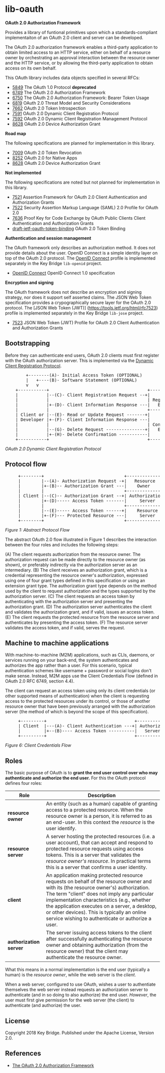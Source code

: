 # lib-oauth

**OAuth 2.0 Authorization Framework**

Provides a library of funtional primitives upon which a standards-compliant implementaiton of an OAuth 2.0 client and server can be developed. 

The OAuth 2.0 authorization framework enables a third-party
application to obtain limited access to an HTTP service, either on
behalf of a resource owner by orchestrating an approval interaction
between the resource owner and the HTTP service, or by allowing the
third-party application to obtain access on its own behalf.

This OAuth library includes data objects specified in several RFCs:

  *  [5849](https://tools.ietf.org/html/rfc5849)  The OAuth 1.0 Protocol  **deprecated**
  *  [6749](https://tools.ietf.org/html/rfc6749)  The OAuth 2.0 Authorization Framework
  *  [6750](https://tools.ietf.org/html/rfc6750)  The OAuth 2.0 Authorization Framework: Bearer Token Usage
  *  [6819](https://tools.ietf.org/html/rfc6819)  OAuth 2.0 Threat Model and Security Considerations
  *  [7662](https://tools.ietf.org/html/rfc7662)  OAuth 2.0 Token Introspection
  *  [7591](https://tools.ietf.org/html/rfc7591)  OAuth 2.0 Dynamic Client Registration Protocol
  *  [7592](https://tools.ietf.org/html/rfc7592)  OAuth 2.0 Dynamic Client Registration Management Protocol
  *  [8628](https://tools.ietf.org/html/rfc8628)  OAuth 2.0 Device Authorization Grant

**Road map**

The following specifications are planned for implementation in this library.

  *  [7009](https://tools.ietf.org/html/rfc7009)  OAuth 2.0 Token Revocation
  *  [8252](https://tools.ietf.org/html/rfc8252)  OAuth 2.0 for Native Apps
  *  [8628](https://tools.ietf.org/html/rfc8628)  OAuth 2.0 Device Authorization Grant

**Not implemented**

The following specifications are noted but not planned for implementation in this library.

  *  [7521](https://tools.ietf.org/html/rfc7521)  Assertion Framework for OAuth 2.0 Client Authentication and Authorization Grants
  *  [7522](https://tools.ietf.org/html/rfc7522)  Security Assertion Markup Language (SAML) 2.0 Profile for OAuth 2.0
  *  [7636](https://tools.ietf.org/html/rfc7636)  Proof Key for Code Exchange by OAuth Public Clients
Client Authentication and Authorization Grants
  *  [draft-ietf-oauth-token-binding](https://tools.ietf.org/html/draft-ietf-oauth-token-binding-08)  OAuth 2.0 Token Binding

**Authentication and session management**

The OAuth framework only describes an authorization method. It does not provide details about the user. OpenID Connect is a simple identity layer on top of the OAuth 2.0 protocol. The [OpenID Connect](https://openid.net/connect/) profile is implemented separately in the Key Bridge `lib-openid` project.

  * [OpenID Connect](https://openid.net/connect/) OpenID Connect 1.0 specification

**Encryption and signing**

The OAuth framework does not describe an encryption and signing strategy, nor does it support self asserted claims. The JSON Web Token specification provides a crypographically secure layer for the OAuth 2.0 protocol. The [JSON Web Token (JWT)] (https://tools.ietf.org/html/rfc7523) profile 
is implemented separately in the Key Bridge `lib-jose` project.

  * [7523](https://tools.ietf.org/html/rfc7523)  JSON Web Token (JWT) Profile for OAuth 2.0 Client Authentication and Authorization Grants

## Bootstrapping

Before they can authenticate end users, OAuth 2.0 clients must first register with
the OAuth authorization server. This is implemented via the [Dynamic Client Registration Protocol](https://tools.ietf.org/html/rfc7591).

<pre>
        +--------(A)- Initial Access Token (OPTIONAL)
        |   +----(B)- Software Statement (OPTIONAL)
        v   v
    +-----------+                                      +---------------+
    |           |--(C)- Client Registration Request --+|    Client     |
    |           |                                      | Registration  |
    |           |+-(D)- Client Information Response ---|   Endpoint    |
    |           |                                      +---------------+
    | Client or |--(E)- Read or Update Request -------+|               |
    | Developer |+-(F)- Client Information Response ---|    Client     |
    |           |                                      | Configuration |
    |           |--(G)- Delete Request ---------------+|   Endpoint    |
    |           |+-(H)- Delete Confirmation -----------|               |
    +-----------+                                      +---------------+
</pre>
_OAuth 2.0 Dynamic Client Registration Protocol_

## Protocol flow

<pre>
     +--------+                               +---------------+
     |        |--(A)- Authorization Request -+|   Resource    |
     |        |+-(B)-- Authorization Grant ---|    Owner      |
     |        |                               +---------------+
     | Client |--(C)-- Authorization Grant --+| Authorization |
     |        |+-(D)----- Access Token -------|     Server    |
     |        |                               +---------------+
     |        |--(E)----- Access Token ------+|    Resource   |
     |        |+-(F)--- Protected Resource ---|     Server    |
     +--------+                               +---------------+
</pre>
_Figure 1: Abstract Protocol Flow_

The abstract OAuth 2.0 flow illustrated in Figure 1 describes the
interaction between the four roles and includes the following steps:
 
  (A)  The client requests authorization from the resource owner.  The
  authorization request can be made directly to the resource owner
  (as shown), or preferably indirectly via the authorization
  server as an intermediary.
  (B)  The client receives an authorization grant, which is a
  credential representing the resource owner's authorization,
  expressed using one of four grant types defined in this
  specification or using an extension grant type.  The
  authorization grant type depends on the method used by the
  client to request authorization and the types supported by the
  authorization server.
  (C)  The client requests an access token by authenticating with the
  authorization server and presenting the authorization grant.
  (D)  The authorization server authenticates the client and validates
  the authorization grant, and if valid, issues an access token.
  (E)  The client requests the protected resource from the resource
  server and authenticates by presenting the access token.
  (F)  The resource server validates the access token, and if valid,
serves the request.

## Machine to machine applications

With machine-to-machine (M2M) applications, such as CLIs, daemons, or services running on your back-end, the system authenticates and authorizes the app rather than a user. For this scenario, typical authentication schemes like username + password or social logins don't make sense. Instead, M2M apps use the Client Credentials Flow (defined in OAuth 2.0 RFC 6749, section 4.4).

The client can request an access token using only its client
credentials (or other supported means of authentication) when the
client is requesting access to the protected resources under its
control, or those of another resource owner that have been previously
arranged with the authorization server (the method of which is beyond
the scope of this specification).

<pre>
     +---------+                                  +---------------+
     | Client  |---(A)- Client Authentication ---+| Authorization |
     |         |+--(B)---- Access Token ----------|   Server      |
     +---------+                                  +---------------+
</pre>
_Figure 6: Client Credentials Flow_


## Roles 

The basic purpose of OAuth is to **grant the end user control over who may authenticate and authorize the end user.**
For this the OAuth protocol defines four roles:

| Role | Description | 
|---|---|
| **resource owner** | An entity (such as a human) capable of granting access to a protected resource. When the resource owner is a person, it is referred to as an end-user. In this context the _resource_ is the user identify. |
| **resource server**  | A server hosting the protected resources (i.e. a user account), that   can accept and respond to protected resource requests using access tokens.   This is a server that validates the _resource owner's resource_.   In practical terms this is a server that confirms a user identity. |
| **client**           | An application making protected resource requests on behalf of the resource owner and with its (the resource owner's) authorization.  The term "client" does not imply any particular implementation characteristics (e.g., whether the application executes on a server, a desktop, or other devices). This is typically an online service wishing to authenticate or authorize a user. |
| **authorization server**  | The server issuing access tokens to the client after successfully authenticating the resource owner and obtaining authorization (from the resource owner) that the client may authenticate the resource owner. |

What this means in a normal implementation is the end user (typically a human) is the _resource owner_, while the web server is the _client_. 

When a web server, configured to use OAuth, wishes a user to authentiate themselves the web server
instead requests an authorization server to authenticate (and in so doing to also authorize)
the end user. _However_, the user must first give permission for the web server (the client)
to authenticate (and authorize) the user.


## License

Copyright 2018 Key Bridge. Published under the Apache License, Version 2.0.
 
 
## References

 * [The OAuth 2.0 Authorization Framework](https://tools.ietf.org/html/rfc6749)

